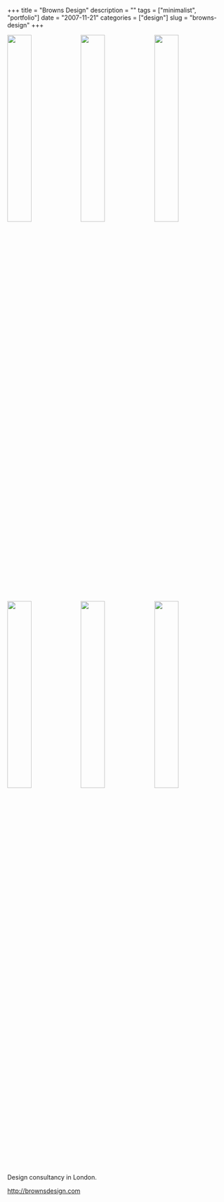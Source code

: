 +++
title = "Browns Design"
description = ""
tags = ["minimalist", "portfolio"]
date = "2007-11-21"
categories = ["design"]
slug = "browns-design"
+++


<div id="screens-thumbs" class="clearfix mt1-5">
<a href="//konigi.com/media/design/brownsdesign-1.jpg" class="group" rel="group"><img src="//konigi.com/media/design/brownsdesign-1.png" alt="" class="thumb" style="width: 33%; max-width: 33%;padding: 0 1px 1px 0" /></a><a href="//konigi.com/media/design/brownsdesign-2.jpg" class="group" rel="group"><img src="//konigi.com/media/design/brownsdesign-2.png" alt="" class="thumb" style="width: 33%; max-width: 33%;padding: 0 1px 1px 0" /></a><a href="//konigi.com/media/design/brownsdesign-3.jpg" class="group" rel="group"><img src="//konigi.com/media/design/brownsdesign-3.png" alt="" class="thumb" style="width: 33%; max-width: 33%;padding: 0 1px 1px 0" /></a><a href="//konigi.com/media/design/brownsdesign-4.jpg" class="group" rel="group"><img src="//konigi.com/media/design/brownsdesign-4.png" alt="" class="thumb" style="width: 33%; max-width: 33%;padding: 0 1px 1px 0" /></a><a href="//konigi.com/media/design/brownsdesign-5.jpg" class="group" rel="group"><img src="//konigi.com/media/design/brownsdesign-5.png" alt="" class="thumb" style="width: 33%; max-width: 33%;padding: 0 1px 1px 0" /></a><a href="//konigi.com/media/design/brownsdesign-6.jpg" class="group" rel="group"><img src="//konigi.com/media/design/brownsdesign-6.png" alt="" class="thumb" style="width: 33%; max-width: 33%;padding: 0 1px 1px 0" /></a>
</div>   
<p>Design consultancy in London.</p>
<p><a href="http://brownsdesign.com/">http://brownsdesign.com</a></p>  
